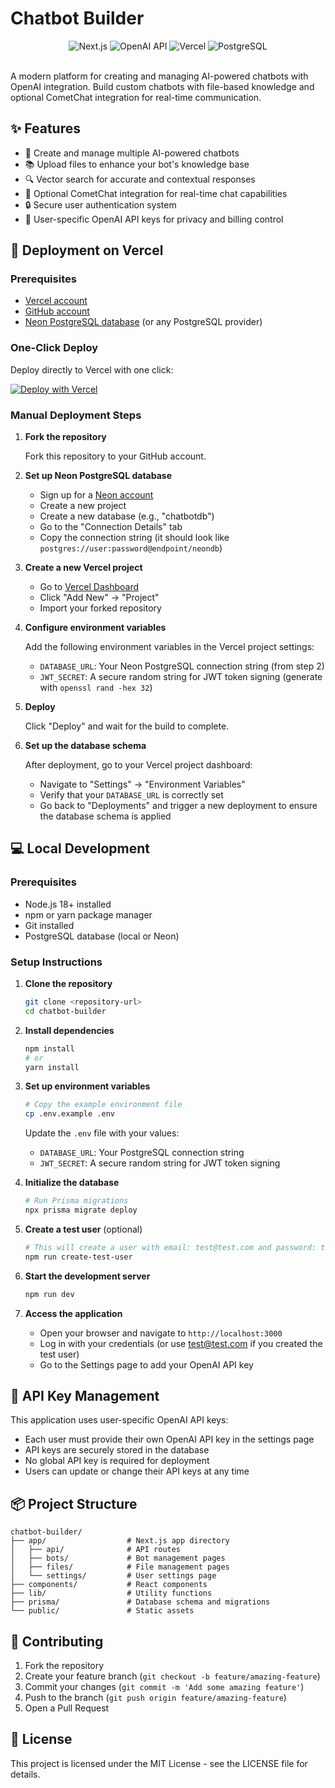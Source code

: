 # Chatbot Builder

<div align="center">
  <img src="https://img.shields.io/badge/Next.js-15.1.3-black" alt="Next.js" />
  <img src="https://img.shields.io/badge/OpenAI-API-412991" alt="OpenAI API" />
  <img src="https://img.shields.io/badge/Vercel-Deployment-000000" alt="Vercel" />
  <img src="https://img.shields.io/badge/PostgreSQL-Database-336791" alt="PostgreSQL" />
</div>

<br>

A modern platform for creating and managing AI-powered chatbots with OpenAI integration. Build custom chatbots with file-based knowledge and optional CometChat integration for real-time communication.

## ✨ Features

- 🤖 Create and manage multiple AI-powered chatbots
- 📚 Upload files to enhance your bot's knowledge base
- 🔍 Vector search for accurate and contextual responses
- 💬 Optional CometChat integration for real-time chat capabilities
- 🔒 Secure user authentication system
- 🔑 User-specific OpenAI API keys for privacy and billing control

## 🚀 Deployment on Vercel

### Prerequisites

- [Vercel account](https://vercel.com/signup)
- [GitHub account](https://github.com/signup)
- [Neon PostgreSQL database](https://neon.tech) (or any PostgreSQL provider)

### One-Click Deploy

Deploy directly to Vercel with one click:

[![Deploy with Vercel](https://vercel.com/button)](https://vercel.com/new/clone?repository-url=https%3A%2F%2Fgithub.com%2Fyour-username%2Fchatbot-builder)

### Manual Deployment Steps

1. **Fork the repository**
   
   Fork this repository to your GitHub account.

2. **Set up Neon PostgreSQL database**

   - Sign up for a [Neon account](https://neon.tech)
   - Create a new project
   - Create a new database (e.g., "chatbotdb")
   - Go to the "Connection Details" tab
   - Copy the connection string (it should look like `postgres://user:password@endpoint/neondb`)

3. **Create a new Vercel project**
   
   - Go to [Vercel Dashboard](https://vercel.com/dashboard)
   - Click "Add New" → "Project"
   - Import your forked repository
   
4. **Configure environment variables**
   
   Add the following environment variables in the Vercel project settings:
   
   - `DATABASE_URL`: Your Neon PostgreSQL connection string (from step 2)
   - `JWT_SECRET`: A secure random string for JWT token signing (generate with `openssl rand -hex 32`)

5. **Deploy**
   
   Click "Deploy" and wait for the build to complete.

6. **Set up the database schema**

   After deployment, go to your Vercel project dashboard:
   - Navigate to "Settings" → "Environment Variables"
   - Verify that your `DATABASE_URL` is correctly set
   - Go back to "Deployments" and trigger a new deployment to ensure the database schema is applied

## 💻 Local Development

### Prerequisites

- Node.js 18+ installed
- npm or yarn package manager
- Git installed
- PostgreSQL database (local or Neon)

### Setup Instructions

1. **Clone the repository**
   ```bash
   git clone <repository-url>
   cd chatbot-builder
   ```

2. **Install dependencies**
   ```bash
   npm install
   # or
   yarn install
   ```

3. **Set up environment variables**
   ```bash
   # Copy the example environment file
   cp .env.example .env
   ```

   Update the `.env` file with your values:
   - `DATABASE_URL`: Your PostgreSQL connection string
   - `JWT_SECRET`: A secure random string for JWT token signing

4. **Initialize the database**
   ```bash
   # Run Prisma migrations
   npx prisma migrate deploy
   ```

5. **Create a test user** (optional)
   ```bash
   # This will create a user with email: test@test.com and password: test
   npm run create-test-user
   ```

6. **Start the development server**
   ```bash
   npm run dev
   ```

7. **Access the application**
   - Open your browser and navigate to `http://localhost:3000`
   - Log in with your credentials (or use test@test.com if you created the test user)
   - Go to the Settings page to add your OpenAI API key

## 🔑 API Key Management

This application uses user-specific OpenAI API keys:

- Each user must provide their own OpenAI API key in the settings page
- API keys are securely stored in the database
- No global API key is required for deployment
- Users can update or change their API keys at any time

## 📦 Project Structure

```
chatbot-builder/
├── app/                  # Next.js app directory
│   ├── api/              # API routes
│   ├── bots/             # Bot management pages
│   ├── files/            # File management pages
│   └── settings/         # User settings page
├── components/           # React components
├── lib/                  # Utility functions
├── prisma/               # Database schema and migrations
└── public/               # Static assets
```

## 🤝 Contributing

1. Fork the repository
2. Create your feature branch (`git checkout -b feature/amazing-feature`)
3. Commit your changes (`git commit -m 'Add some amazing feature'`)
4. Push to the branch (`git push origin feature/amazing-feature`)
5. Open a Pull Request

## 📄 License

This project is licensed under the MIT License - see the LICENSE file for details.
